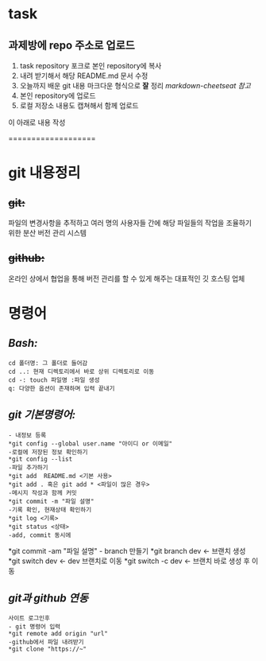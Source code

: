 # task

## 과제방에 repo 주소로 업로드

1. task repository 포크로 본인 repository에 복사
2. 내려 받기해서 해당 README.md 문서 수정
3. 오늘까지 배운 git 내용 마크다운 형식으로 __잘__ 정리
  _markdown-cheetseat 참고_
4. 본인 repository에 업로드
5. 로컬 저장소 내용도 캡쳐해서 함께 업로드

이 아래로 내용 작성

===================

# git 내용정리
## ~~git:~~
파일의 변경사항을 추적하고 여러 명의 사용자들 간에 해당 파일들의 작업을 조율하기 위한 분산 버전 관리 시스템

## ~~github:~~
온라인 상에서 협업을 통해 버전 관리를 할 수 있게 해주는 대표적인 깃 호스팅 업체

# 명령어

## ***Bash:***
	cd 폴더명: 그 폴더로 들어감
	cd ..: 현재 디렉토리에서 바로 상위 디렉토리로 이동
	cd -: touch 파일명 :파일 생성
	q: 다양한 옵션이 존재하며 입력 끝내기

## ***git 기본명령어:***
	- 내정보 등록
	*git config --global user.name "아이디 or 이메일"
	-로컬에 저장된 정보 확인하기
	*git config --list 
	-파일 추가하기
	*git add  README.md <기본 사용>
	*git add . 혹은 git add * <파일이 많은 경우>
	-메시지 작성과 함께 커밋
	*git commit -m "파일 설명"
	-기록 확인, 현재상태 확인하기
	*git log <기록>
	*﻿git status <상태>
	-add, commit 동시에
*﻿git commit -am "파일 설명"
	- branch 만들기
	*git branch dev <- 브랜치 생성
	*git switch dev <- dev 브랜치로 이동
	*git switch -c dev <- 브랜치 바로 생성 후 이동

## ***git과 github 연동***
	사이트 로그인후
	- git 명령어 입력
	*git remote add origin "url"
	-github에서 파일 내려받기
	*​git clone "https://~"

